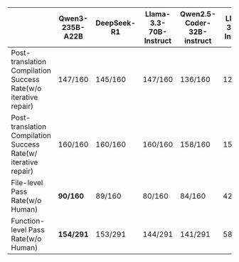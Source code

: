 |                                                              | Qwen3-235B-A22B | DeepSeek-R1 | Llama-3.3-70B-Instruct | Qwen2.5-Coder-32B-instruct | Llama-3-8B-Instruct | Qwen2.5-Coder-7B-Instruct |
| ------------------------------------------------------------ | --------------- | ----------- | ---------------------- | -------------------------- | ------------------- | ------------------------- |
| Post-translation Compilation Success Rate(w/o iterative repair) | 147/160         | 145/160     | 147/160                | 136/160                    | 120/160             | 134/160                   |
| Post-translation Compilation Success Rate(w/ iterative repair) | 160/160         | 160/160     | 160/160                | 158/160                    | 150/160             | 152/160                   |
| File-level Pass Rate(w/o Human)                              | **90/160**      | 89/160      | 80/160                 | 84/160                     | 42/160              | 79/160                    |
| Function-level Pass Rate(w/o Human)                          | **154/291**     | 153/291     | 144/291                | 141/291                    | 58/291              | 130/291                   |
